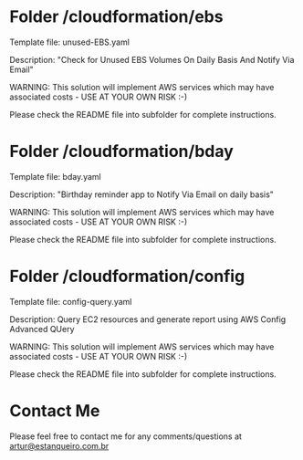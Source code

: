 # Folder /cloudformation/ebs

Template file: unused-EBS.yaml

Description: "Check for Unused EBS Volumes On Daily Basis And Notify Via Email"

WARNING: This solution will implement AWS services which may have associated costs - USE AT YOUR OWN RISK :-)

Please check the README file into subfolder for complete instructions.

# Folder /cloudformation/bday

Template file: bday.yaml

Description: "Birthday reminder app to Notify Via Email on daily basis"

WARNING: This solution will implement AWS services which may have associated costs - USE AT YOUR OWN RISK :-)

Please check the README file into subfolder for complete instructions.

# Folder /cloudformation/config

Template file: config-query.yaml

Description: Query EC2 resources and generate report using AWS Config Advanced QUery

WARNING: This solution will implement AWS services which may have associated costs - USE AT YOUR OWN RISK :-)

Please check the README file into subfolder for complete instructions.


# Contact Me

Please feel free to contact me for any comments/questions at artur@estanqueiro.com.br
